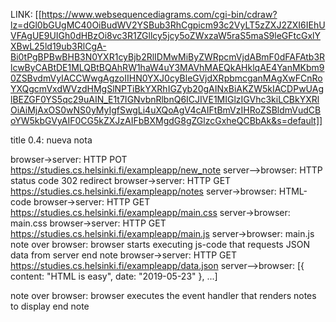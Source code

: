 LINK: [[https://www.websequencediagrams.com/cgi-bin/cdraw?lz=dGl0bGUgMC40OiBudWV2YSBub3RhCgpicm93c2VyLT5zZXJ2ZXI6IEhUVFAgUE9UIGh0dHBzOi8vc3R1ZGllcy5jcy5oZWxzaW5raS5maS9leGFtcGxlYXBwL25ld19ub3RlCgA-Bi0tPgBPBwBHB3N0YXR1cyBjb2RlIDMwMiByZWRpcmVjdABmF0dFAFAtb3RlcwByCABtDE1MLQBtBQAhRW1haW4uY3MAVhMAEQkAHklqAE4YanMKbm90ZSBvdmVyIACCWwgAgzoIIHN0YXJ0cyBleGVjdXRpbmcganMAgXwFCnRoYXQgcmVxdWVzdHMgSlNPTiBkYXRhIGZyb20gAINxBiAKZW5kIACDPwUAglBEZGF0YS5qc29uAIN_E1t7IGNvbnRlbnQ6ICJIVE1MIGlzIGVhc3kiLCBkYXRlOiAiMjAxOS0wNS0yMyIgfSwgLi4uXQoAgV4cAIFtBmVzIHRoZSBldmVudCBoYW5kbGVyAIF0CG5kZXJzAIFbBXMgdG8gZGlzcGxheQCBbAk&s=default]]

title 0.4: nueva nota

browser->server: HTTP POT https://studies.cs.helsinki.fi/exampleapp/new_note
server-->browser: HTTP status code 302 redirect
browser->server: HTTP GET https://studies.cs.helsinki.fi/exampleapp/notes
server->browser: HTML-code 
browser->server: HTTP GET https://studies.cs.helsinki.fi/exampleapp/main.css
server->browser: main.css
browser->server: HTTP GET https://studies.cs.helsinki.fi/exampleapp/main.js
server->browser: main.js
note over browser:
browser starts executing js-code
that requests JSON data from server 
end note
browser->server: HTTP GET https://studies.cs.helsinki.fi/exampleapp/data.json
server-->browser: [{ content: "HTML is easy", date: "2019-05-23" }, ...]

note over browser:
browser executes the event handler
that renders notes to display
end note